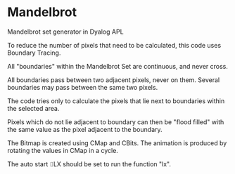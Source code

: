 # Mandelbrot
Mandelbrot set generator in Dyalog APL

To reduce the number of pixels that need to be calculated, this code uses Boundary Tracing.

All "boundaries" within the Mandelbrot Set are continuous, and never cross.

All boundaries pass between two adjacent pixels, never on them. Several boundaries may pass between the same two pixels. 

The code tries only to calculate the pixels that lie next to boundaries within the selected area.

Pixels which do not lie adjacent to boundary can then be "flood filled" with the same value as the pixel adjacent to the boundary. 

The Bitmap is created using CMap and CBits. The animation is produced by rotating the values in CMap in a cycle.

The auto start ⌷LX should be set to run the function "lx".
